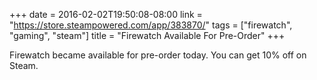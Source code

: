 +++
date = 2016-02-02T19:50:08-08:00
link = "https://store.steampowered.com/app/383870/"
tags = ["firewatch", "gaming", "steam"]
title = "Firewatch Available For Pre-Order"
+++

Firewatch became available for pre-order today. You can get 10% off on Steam.

